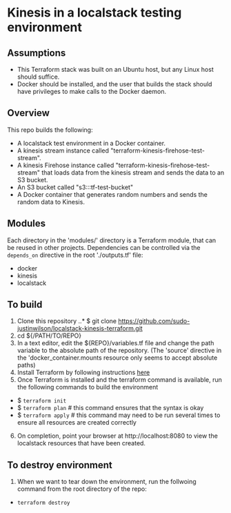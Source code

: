 # Kinesis in a localstack testing environment

## Assumptions
- This Terraform stack was built on an Ubuntu host, but any Linux host should suffice.
- Docker should be installed, and the user that builds the stack should have privileges to make calls to the Docker daemon.

## Overview
This repo builds the following:
- A localstack test environment in a Docker container.
- A kinesis stream instance called "terraform-kinesis-firehose-test-stream".
- A kinesis Firehose instance called "terraform-kinesis-firehose-test-stream" that loads data from the kinesis stream and sends the data to an S3 bucket.
- An S3 bucket called "s3:::tf-test-bucket"
- A Docker container that generates random numbers and sends the random data to Kinesis.

## Modules
Each directory in the 'modules/' directory is a Terraform module, that can be reused in other projects.
Dependencies can be controlled via the `depends_on` directive in the root './outputs.tf' file:
- docker
- kinesis
- localstack

## To build
1) Clone this repository
..* $ git clone https://github.com/sudo-justinwilson/localstack-kinesis-terraform.git
2) cd ${/PATH/TO/REPO}
3) In a text editor, edit the ${REPO}/variables.tf file and change the path variable to the absolute path of the repository. (The 'source' directive in the 'docker_container.mounts resource only seems to accept absolute paths)
4) Install Terraform by following instructions [here](https://learn.hashicorp.com/terraform/getting-started/install.html)
5) Once Terraform is installed and the terraform command is available, run the following commands to build the environment
+ $ `terraform init`
+ $ `terraform plan`  		# this command ensures that the syntax is okay
+ $ `terraform apply`		# this command may need to be run several times to ensure all resources are created correctly
6) On completion, point your browser at http://localhost:8080 to view the localstack resources that have been created.

## To destroy environment
1) When we want to tear down the environment, run the follwoing command from the root directory of the repo:
+ `terraform destroy`
